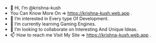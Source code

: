 - 👋 Hi, I’m @krishna-kush
- You Can Know More On => https://krishna-kush.web.app .
- 👀 I’m interested in Every type Of Development.
- 🌱 I’m currently learning Gaming Engines.
- 💞️ I’m looking to collaborate on Interesting And Unique Ideas.
- 📫 How to reach me Visit My Site => https://krishna-kush.web.app .

<!---
krishna-kush/krishna-kush is a ✨ special ✨ repository because its `README.md` (this file) appears on your GitHub profile.
You can click the Preview link to take a look at your changes.
--->
